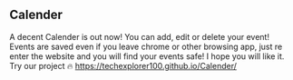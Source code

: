 Calender
-
A decent Calender is out now! You can add, edit or delete your event! Events are saved even if you leave chrome or other browsing app, just re enter the website and you will find your events safe! I hope you will like it. 
Try our project 🔥 https://techexplorer100.github.io/Calender/
